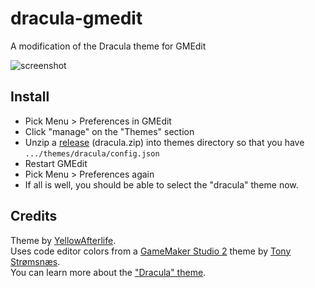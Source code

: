 # dracula-gmedit
A modification of the Dracula theme for GMEdit

![screenshot](https://user-images.githubusercontent.com/731492/65131151-67a4f180-da07-11e9-84aa-5d0da0b95ba1.png)

## Install

* Pick Menu > Preferences in GMEdit
* Click "manage" on the "Themes" section
* Unzip a [release](https://github.com/YellowAfterlife/dracula-gmedit/releases) (dracula.zip) into themes directory so that you have `.../themes/dracula/config.json`
* Restart GMEdit
* Pick Menu > Preferences again
* If all is well, you should be able to select the "dracula" theme now.

## Credits

Theme by [YellowAfterlife](https://github.com/YellowAfterlife).  
Uses code editor colors from a [GameMaker Studio 2](https://github.com/dracula/gamemaker-studio) theme by [Tony Strømsnæs](https://github.com/tonystr).  
You can learn more about the ["Dracula" theme](https://draculatheme.com/).
